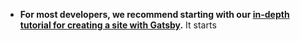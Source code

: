 - **For most developers, we recommend starting with our [in-depth tutorial for creating a site with Gatsby](https://www.gatsbyjs.com/tutorial/).** It starts
